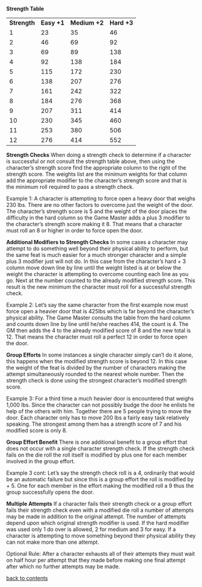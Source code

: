 **Strength Table**
<table>
<tr>
<td><strong>Strength</strong></td>
<td><strong>Easy +1</strong></td>
<td><strong>Medium +2</strong></td>
<td><strong>Hard +3</strong></td>
</tr>
<tr>
<td>1</td>
<td>23</td>
<td>35</td>
<td>46</td>
</tr>
<tr>
<td>2</td>
<td>46</td>
<td>69</td>
<td>92</td>
</tr>
<tr>
<td>3</td>
<td>69</td>
<td>89</td>
<td>138</td>
</tr>
<tr>
<td>4</td>
<td>92</td>
<td>138</td>
<td>184</td>
</tr>
<tr>
<td>5</td>
<td>115</td>
<td>172</td>
<td>230</td>
</tr>
<tr>
<td>6</td>
<td>138</td>
<td>207</td>
<td>276</td>
</tr>
<tr>
<td>7</td>
<td>161</td>
<td>242</td>
<td>322</td>
</tr>
<tr>
<td>8</td>
<td>184</td>
<td>276</td>
<td>368</td>
</tr>
<tr>
<td>9</td>
<td>207</td>
<td>311</td>
<td>414</td>
<tr>
<td>10</td>
<td>230</td>
<td>345</td>
<td>460</td>
<tr>
<td>11</td>
<td>253</td>
<td>380</td>
<td>506</td>
</tr>
<tr>
<td>12</td>
<td>276</td>
<td>414</td>
<td>552</td>
</tr>
</table>

**Strength Checks**
When doing a strength check to determine if a character is successful or not consult the strength table above, then using the character’s strength score find the appropriate column to the right of the strength score. The weights list are the minimum weights for that column add the appropriate modifier to the character’s strength score and that is the minimum roll required to pass a strength check.

Example 1: A character is attempting to force open a heavy door that weighs 230 lbs. There are no other factors to overcome just the weight of the door.  The character’s strength score is 5 and the weight of the door places the difficulty in the hard column so the Game Master adds a plus 3 modifier to the character’s strength score making it 8. That means that a character must roll an 8 or higher in order to force open the door.

**Additional Modifiers to Strength Checks**
In some cases a character may attempt to do something well beyond their physical ability to perform, but the same feat is much easier for a much stronger character and a simple plus 3 modifier just will not do. In this case from the character’s hard + 3 column move down line by line until the weight listed is at or below the weight the character is attempting to overcome counting each line as you go. Next at the number counted to the already modified strength score. This result is the new minimum the character must roll for a successful strength check.

Example 2: Let’s say the same character from the first example now must force open a heavier door that is 425lbs which is far beyond the character’s physical ability.  The Game Master consults the table from the hard column and counts down line by line until he/she reaches 414, the count is 4. The GM then adds the 4 to the already modified score of 8 and the new total is 12. That means the character must roll a perfect 12 in order to force open the door.

**Group Efforts**
In some instances a single character simply can’t do it alone, this happens when the modified strength score is beyond 12. In this case the weight of the feat is divided by the number of characters making the attempt simultaneously rounded to the nearest whole number. Then the strength check is done using the strongest character’s modified strength score.

Example 3: For a third time a much heavier door is encountered that weighs 1,000 lbs. Since the character can not possibly budge the door he enlists he help of the others with him. Together there are 5 people trying to move the door. Each character only has to move 200 lbs a fairly easy task relatively speaking. The strongest among them has a strength score of 7 and his modified score is only 8.

**Group Effort Benefit**
There is one additional benefit to a group effort that does not occur with a single character strength check. If the strength check fails on the die roll the roll itself is modified by plus one for each member involved in the group effort. 

Example 3 cont: Let’s say the strength check roll is a 4, ordinarily that would be an automatic failure but since this is a group effort the roll is modified by + 5. One for each member in the effort making the modified roll a 9 thus the group successfully opens the door.

**Multiple Attempts**
If a character fails their strength check or a group effort fails their strength check even with a modified die roll a number of attempts may be made in addition to the original attempt. The number of attempts depend upon which original strength modifier is used. If the hard modifier was used only 1 do over is allowed, 2 for medium and 3 for easy.  If a character is attempting to move something beyond their physical ability they can not make more than one attempt.

Optional Rule: After a character exhausts all of their attempts they must wait on half hour per attempt that they made before making one final attempt after which no further attempts may be made.

[back to contents](https://github.com/ikeman32/NewRPG/blob/master/CoreRules/Contents.md)
